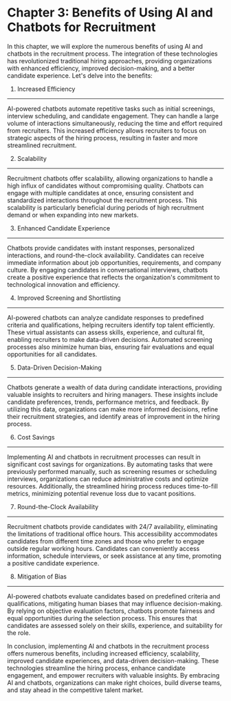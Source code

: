 Chapter 3: Benefits of Using AI and Chatbots for Recruitment
============================================================

In this chapter, we will explore the numerous benefits of using AI and chatbots in the recruitment process. The integration of these technologies has revolutionized traditional hiring approaches, providing organizations with enhanced efficiency, improved decision-making, and a better candidate experience. Let's delve into the benefits:

1. Increased Efficiency
-----------------------

AI-powered chatbots automate repetitive tasks such as initial screenings, interview scheduling, and candidate engagement. They can handle a large volume of interactions simultaneously, reducing the time and effort required from recruiters. This increased efficiency allows recruiters to focus on strategic aspects of the hiring process, resulting in faster and more streamlined recruitment.

2. Scalability
--------------

Recruitment chatbots offer scalability, allowing organizations to handle a high influx of candidates without compromising quality. Chatbots can engage with multiple candidates at once, ensuring consistent and standardized interactions throughout the recruitment process. This scalability is particularly beneficial during periods of high recruitment demand or when expanding into new markets.

3. Enhanced Candidate Experience
--------------------------------

Chatbots provide candidates with instant responses, personalized interactions, and round-the-clock availability. Candidates can receive immediate information about job opportunities, requirements, and company culture. By engaging candidates in conversational interviews, chatbots create a positive experience that reflects the organization's commitment to technological innovation and efficiency.

4. Improved Screening and Shortlisting
--------------------------------------

AI-powered chatbots can analyze candidate responses to predefined criteria and qualifications, helping recruiters identify top talent efficiently. These virtual assistants can assess skills, experience, and cultural fit, enabling recruiters to make data-driven decisions. Automated screening processes also minimize human bias, ensuring fair evaluations and equal opportunities for all candidates.

5. Data-Driven Decision-Making
------------------------------

Chatbots generate a wealth of data during candidate interactions, providing valuable insights to recruiters and hiring managers. These insights include candidate preferences, trends, performance metrics, and feedback. By utilizing this data, organizations can make more informed decisions, refine their recruitment strategies, and identify areas of improvement in the hiring process.

6. Cost Savings
---------------

Implementing AI and chatbots in recruitment processes can result in significant cost savings for organizations. By automating tasks that were previously performed manually, such as screening resumes or scheduling interviews, organizations can reduce administrative costs and optimize resources. Additionally, the streamlined hiring process reduces time-to-fill metrics, minimizing potential revenue loss due to vacant positions.

7. Round-the-Clock Availability
-------------------------------

Recruitment chatbots provide candidates with 24/7 availability, eliminating the limitations of traditional office hours. This accessibility accommodates candidates from different time zones and those who prefer to engage outside regular working hours. Candidates can conveniently access information, schedule interviews, or seek assistance at any time, promoting a positive candidate experience.

8. Mitigation of Bias
---------------------

AI-powered chatbots evaluate candidates based on predefined criteria and qualifications, mitigating human biases that may influence decision-making. By relying on objective evaluation factors, chatbots promote fairness and equal opportunities during the selection process. This ensures that candidates are assessed solely on their skills, experience, and suitability for the role.

In conclusion, implementing AI and chatbots in the recruitment process offers numerous benefits, including increased efficiency, scalability, improved candidate experiences, and data-driven decision-making. These technologies streamline the hiring process, enhance candidate engagement, and empower recruiters with valuable insights. By embracing AI and chatbots, organizations can make right choices, build diverse teams, and stay ahead in the competitive talent market.
